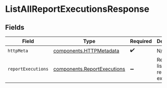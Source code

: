 # ListAllReportExecutionsResponse


## Fields

| Field                                                                      | Type                                                                       | Required                                                                   | Description                                                                |
| -------------------------------------------------------------------------- | -------------------------------------------------------------------------- | -------------------------------------------------------------------------- | -------------------------------------------------------------------------- |
| `httpMeta`                                                                 | [components.HTTPMetadata](../../models/components/httpmetadata.md)         | :heavy_check_mark:                                                         | N/A                                                                        |
| `reportExecutions`                                                         | [components.ReportExecutions](../../models/components/reportexecutions.md) | :heavy_minus_sign:                                                         | Returns a list of report executions.                                       |